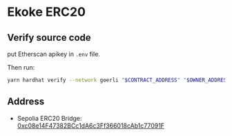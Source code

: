 # Ekoke ERC20

## Verify source code

put Etherscan apikey in `.env` file.

Then run:

```sh
yarn hardhat verify --network goerli "$CONTRACT_ADDRESS" "$OWNER_ADDRESS" $SWAP_FEE
```

## Address

- Sepolia ERC20 Bridge: [0xc08e14F47382BCc1dA6c3Ff366018cAb1c77091F](https://sepolia.etherscan.io/address/0xc08e14F47382BCc1dA6c3Ff366018cAb1c77091F)
